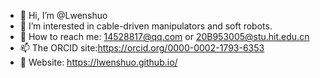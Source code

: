 - 👋 Hi, I’m @Lwenshuo
- 👀 I’m interested in cable-driven manipulators and soft robots.
- 🌱 How to reach me: 14528817@qq.com or 20B953005@stu.hit.edu.cn
- 📫 The ORCID site:https://orcid.org/0000-0002-1793-6353
- 🔘 Website: https://lwenshuo.github.io/

<!---
Lwenshuo/Lwenshuo is a ✨ special ✨ repository because its `README.md` (this file) appears on your GitHub profile.
You can click the Preview link to take a look at your changes.
--->
